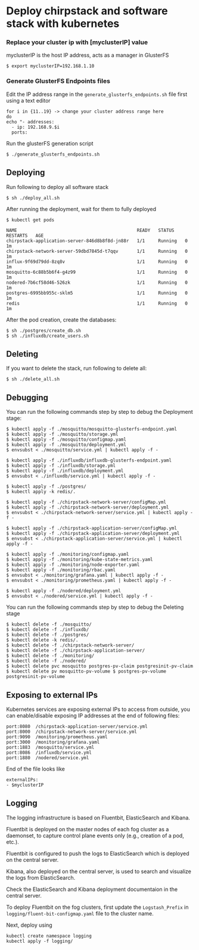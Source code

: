 # Deploy chirpstack and software stack with kubernetes

### Replace your cluster ip with [myclusterIP] value
myclusterIP is the host IP address, acts as a manager in GlusterFS

```
$ export myclusterIP=192.168.1.10
```

### Generate GlusterFS Endpoints files
Edit the IP address range in the `generate_glusterfs_endpoints.sh` file first using a text editor

```
for i in {11..19} -> change your cluster address range here
do
echo "- addresses:
  - ip: 192.168.9.$i
  ports:
```

Run the glusterFS generation script
```
$ ./generate_glusterfs_endpoints.sh
```

## Deploying
Run following to deploy all software stack
```
$ sh ./deploy_all.sh
```

After running the deployment, wait for them to fully deployed
```
$ kubectl get pods
```

```
NAME                                             READY   STATUS    RESTARTS   AGE
chirpstack-application-server-846d8b8f8d-jn88r   1/1     Running   0          1m
chirpstack-network-server-59dbd7845d-t7qqv       1/1     Running   0          1m
influx-9f69d79dd-8zq8v                           1/1     Running   0          1m
mosquitto-6c88b5b6f4-g4z99                       1/1     Running   0          1m
nodered-7b6cf58d46-526zk                         1/1     Running   0          1m
postgres-6995bb955c-sklm5                        1/1     Running   0          1m
redis                                            1/1     Running   0          1m
```

After the pod creation, create the databases:
```
$ sh ./postgres/create_db.sh
$ sh ./influxdb/create_users.sh
```

## Deleting
If you want to delete the stack, run following to delete all:
```
$ sh ./delete_all.sh
```

## Debugging
You can run the following commands step by step to debug the Deployment stage:
```
$ kubectl apply -f ./mosquitto/mosquitto-glusterfs-endpoint.yaml
$ kubectl apply -f ./mosquitto/storage.yml
$ kubectl apply -f ./mosquitto/configmap.yaml
$ kubectl apply -f ./mosquitto/deployment.yml
$ envsubst < ./mosquitto/service.yml | kubectl apply -f -

$ kubectl apply -f ./influxdb/influxdb-glusterfs-endpoint.yaml
$ kubectl apply -f ./influxdb/storage.yml
$ kubectl apply -f ./influxdb/deployment.yml
$ envsubst < ./influxdb/service.yml | kubectl apply -f -

$ kubectl apply -f ./postgres/
$ kubectl apply -k redis/.

$ kubectl apply -f ./chirpstack-network-server/configMap.yml
$ kubectl apply -f ./chirpstack-network-server/deployment.yml
$ envsubst < ./chirpstack-network-server/service.yml | kubectl apply -f -

$ kubectl apply -f ./chirpstack-application-server/configMap.yml
$ kubectl apply -f ./chirpstack-application-server/deployment.yml
$ envsubst < ./chirpstack-application-server/service.yml | kubectl apply -f -

$ kubectl apply -f ./monitoring/configmap.yaml
$ kubectl apply -f ./monitoring/kube-state-metrics.yaml
$ kubectl apply -f ./monitoring/node-exporter.yaml
$ kubectl apply -f ./monitoring/rbac.yaml
$ envsubst < ./monitoring/grafana.yaml | kubectl apply -f -
$ envsubst < ./monitoring/prometheus.yaml | kubectl apply -f -

$ kubectl apply -f ./nodered/deployment.yml
$ envsubst < ./nodered/service.yml | kubectl apply -f -
```

You can run the following commands step by step to debug the Deleting stage
```
$ kubectl delete -f ./mosquitto/
$ kubectl delete -f ./influxdb/
$ kubectl delete -f ./postgres/
$ kubectl delete -k redis/.
$ kubectl delete -f ./chirpstack-network-server/
$ kubectl delete -f ./chirpstack-application-server/
$ kubectl delete -f ./monitoring/
$ kubectl delete -f ./nodered/
$ kubectl delete pvc mosquitto postgres-pv-claim postgresinit-pv-claim
$ kubectl delete pv mosquitto-pv-volume $ postgres-pv-volume postgresinit-pv-volume
```

## Exposing to external IPs
Kubernetes services are exposing external IPs to access from outside, you can enable/disable exposing IP addresses at the end of following files:
```
port:8080  /chirpstack-application-server/service.yml
port:8000  /chirpstack-network-server/service.yml
port:9090  /monitoring/prometheus.yaml
port:3000  /monitoring/grafana.yaml
port:1883  /mosquitto/service.yml
port:8086  /influxdb/service.yml
port:1880  /nodered/service.yml
```
End of the file looks like
```
externalIPs:
- $myclusterIP
```

## Logging

The logging infrastructure is based on Fluentbit, ElasticSearch and Kibana.

Fluentbit is deployed on the master nodes of each fog cluster as a daemonset, to capture control plane events only (e.g., creation of a pod, etc.).

Fluentbit is configured to push the logs to ElasticSearch which is deployed on the central server.

Kibana, also deployed on the central server, is used to search and visualize the logs from ElasticSearch.

Check the ElasticSearch and Kibana deployment documentaion in the central server.

To deploy Fluentbit on the fog clusters, first update the `Logstash_Prefix` in `logging/fluent-bit-configmap.yaml` file to the cluster name.

Next, deploy using
```
kubectl create namespace logging
kubectl apply -f logging/
```
